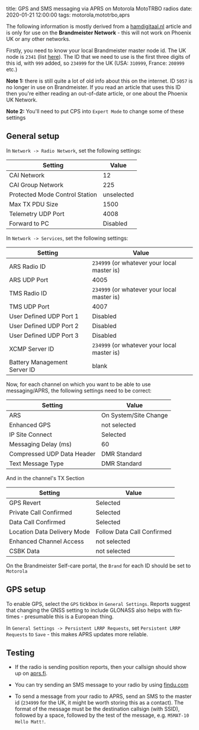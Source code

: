 title: GPS and SMS messaging via APRS on Motorola MotoTRBO radios
date: 2020-01-21 12:00:00
tags: motorola,mototrbo,aprs



The following information is mostly derived from a [hamdigitaal.nl](https://www.hamdigitaal.nl/download/algemene-informatie/GPS_Motorola_BM262.pdf) article and is only for use on the **Brandmeister Network** - this will not work on Phoenix UK or any other networks.


Firstly, you need to know your local Brandmeister master node id. The UK node is `2341` (list [here](https://brandmeister.network/?page=masters)). The ID that we need to use is the first three digits of this id, with `999` added, so `234999` for the UK (USA: `310999`, France: `208999` etc.)

**Note 1:** there is still quite a lot of old info about this on the internet. ID `5057` is no longer in use on Brandmeister. If you read an article that uses this ID then you're either reading an out-of-date article, or one about the Phoenix UK Network.

**Note 2:** You'll need to put CPS into `Expert Mode` to change some of these settings

General setup
----

In `Network -> Radio Network`, set the following settings:

| Setting | Value |
|---------|-------|
| CAI Network | 12 |
| CAI Group Network | 225 |
| Protected Mode Control Station | unselected |
| Max TX PDU Size | 1500 |
| Telemetry UDP Port | 4008 |
| Forward to PC | Disabled |

In `Network -> Services`, set the following settings:

| Setting | Value |
|---------|-------|
| ARS Radio ID | `234999` (or whatever your local master is) |
| ARS UDP Port | 4005 |
| TMS Radio ID | `234999` (or whatever your local master is) |
| TMS UDP Port | 4007 |
| User Defined UDP Port 1 | Disabled |
| User Defined UDP Port 2 | Disabled |
| User Defined UDP Port 3 | Disabled |
| XCMP Server ID | `234999` (or whatever your local master is) |
| Battery Management Server ID | blank |

Now, for each channel on which you want to be able to use messaging/APRS, the following settings need to be correct:

| Setting | Value |
|---------|-------|
| ARS | On System/Site Change |
| Enhanced GPS | not selected |
| IP Site Connect | Selected |
| Messaging Delay (ms) | 60 |
| Compressed UDP Data Header | DMR Standard |
| Text Message Type | DMR Standard |

And in the channel's TX Section

| Setting | Value |
|---------|-------|
| GPS Revert | Selected |
| Private Call Confirmed | Selected |
| Data Call Confirmed | Selected |
| Location Data Delivery Mode | Follow Data Call Confirmed |
| Enhanced Channel Access | not selected |
| CSBK Data | not selected |

On the Brandmeister Self-care portal, the `Brand` for each ID should be set to `Motorola`

GPS setup
----

To enable GPS, select the `GPS` tickbox in `General Settings`. Reports suggest that changing the GNSS setting to include GLONASS also helps with fix-times - presumable this is a European thing.

In `General Settings -> Persistent LRRP Requests`, set `Persistent LRRP Requests` to `Save` - this makes APRS updates more reliable.

Testing
-----

* If the radio is sending position reports, then your callsign should show up on [aprs.fi](http://aprs.fi).

* You can try sending an SMS message to your radio by using [findu.com](http://www.findu.com/cgi-bin/entermsg.cgi?)

* To send a message from your radio to APRS, send an SMS to the master id (`234999` for the UK, it might be worth storing this as a contact). The format of the message must be the destination callsign (with SSID), followed by a space, followed by the test of the message, e.g. `M5MAT-10 Hello Matt!`.
